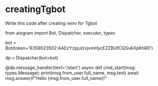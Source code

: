 # creatingTgbot
Write this code after creating venv for Tgbot


  from aiogram import Bot, Dispatcher, executor, types
  
  bot = Bot(token='6359023502:AAEzYzpjuIzvjvmHycEZZBUfCQSvAXpKhR0')
  
  dp = Dispatcher(bot=bot)
  
  
  @dp.message_handler(text='/start')
  async def cmd_start(msg: types.Message):
      print(msg.from_user.full_name, msg.text)
      await msg.answer(f"Hello {msg.from_user.full_name}!"
